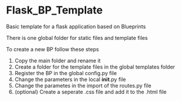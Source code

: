 # Flask_BP_Template
Basic template for a flask application based on Blueprints

There is one global folder for static files and template files

To create a new BP follow these steps
1. Copy the main folder and rename it
2. Create a folder for the template files in the global templates folder
3. Register the BP in the global config.py file
4. Change the parameters in the local __init__.py file
5. Change the parametes in the import of the routes.py file
6. (optional) Create a seperate .css file and add it to the .html file
